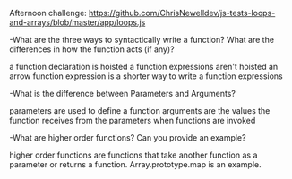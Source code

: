 Afternoon challenge: https://github.com/ChrisNewelldev/js-tests-loops-and-arrays/blob/master/app/loops.js


-What are the three ways to syntactically write a function? What are the differences in how the function acts (if any)?

a function declaration is hoisted
a function expressions aren't hoisted
an arrow function expression is a shorter way to write a function expressions

-What is the difference between Parameters and Arguments?

parameters are used to define a function 
arguments are the values the function receives from the parameters when functions are invoked

-What are higher order functions? Can you provide an example?

higher order functions are functions that take another function as a parameter or returns a function.  Array.prototype.map is an example.